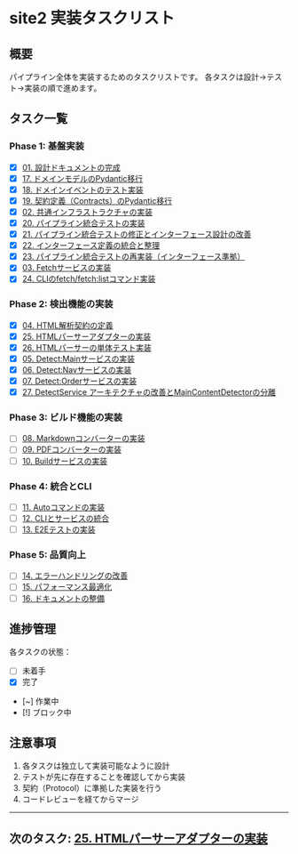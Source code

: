 # site2 実装タスクリスト

## 概要

パイプライン全体を実装するためのタスクリストです。
各タスクは設計→テスト→実装の順で進めます。

## タスク一覧

### Phase 1: 基盤実装

- [x] [01. 設計ドキュメントの完成](todos/20250706-01-complete-design-docs.md)
- [x] [17. ドメインモデルのPydantic移行](todos/20250711-17-migrate-to-pydantic.md)
- [x] [18. ドメインイベントのテスト実装](todos/20250711-18-domain-events-test-task.md)
- [x] [19. 契約定義（Contracts）のPydantic移行](todos/20250712-19-migrate-contracts-to-pydantic.md)
- [x] [02. 共通インフラストラクチャの実装](todos/20250706-02-common-infrastructure.md)
- [x] [20. パイプライン統合テストの実装](todos/20250713-20_pipeline_integration_test.md)
- [x] [21. パイプライン統合テストの修正とインターフェース設計の改善](todos/20250713-21_fix_pipeline_dataflow.md)
- [x] [22. インターフェース定義の統合と整理](todos/20250714-22_unify_interfaces.md)
- [x] [23. パイプライン統合テストの再実装（インターフェース準拠）](todos/20250714-23_reimplement_pipeline_tests.md)
- [x] [03. Fetchサービスの実装](todos/20250706-03-implement-fetch-service.md)
- [x] [24. CLIのfetch/fetch:listコマンド実装](todos/20250715-24_cli_fetch_commands.md)

### Phase 2: 検出機能の実装

- [x] [04. HTML解析契約の定義](todos/20250715-04-define-parser-contracts.md)
- [x] [25. HTMLパーサーアダプターの実装](todos/20250715-25-implement-parser-adapter.md)
- [x] [26. HTMLパーサーの単体テスト実装](todos/20250715-26-implement-parser-tests.md)
- [x] [05. Detect:Mainサービスの実装](todos/20250706-05-implement-detect-main.md)
- [x] [06. Detect:Navサービスの実装](todos/20250706-06-implement-detect-nav.md)
- [x] [07. Detect:Orderサービスの実装](todos/20250706-07-implement-detect-order.md)
- [x] [27. DetectService アーキテクチャの改善とMainContentDetectorの分離](todos/20250717-27-refactoring-architecture.md)

### Phase 3: ビルド機能の実装

- [ ] [08. Markdownコンバーターの実装](todos/20250706-08-implement-markdown-converter.md)
- [ ] [09. PDFコンバーターの実装](todos/20250706-09-implement-pdf-converter.md)
- [ ] [10. Buildサービスの実装](todos/20250706-10-implement-build-service.md)

### Phase 4: 統合とCLI

- [ ] [11. Autoコマンドの実装](todos/20250706-11-implement-auto-command.md)
- [ ] [12. CLIとサービスの統合](todos/20250706-12-integrate-cli-services.md)
- [ ] [13. E2Eテストの実装](todos/20250706-13-implement-e2e-tests.md)

### Phase 5: 品質向上

- [ ] [14. エラーハンドリングの改善](todos/20250706-14-improve-error-handling.md)
- [ ] [15. パフォーマンス最適化](todos/20250706-15-performance-optimization.md)
- [ ] [16. ドキュメントの整備](todos/20250706-16-documentation.md)

## 進捗管理

各タスクの状態：
- [ ] 未着手
- [x] 完了
- [~] 作業中
- [!] ブロック中

## 注意事項

1. 各タスクは独立して実装可能なように設計
2. テストが先に存在することを確認してから実装
3. 契約（Protocol）に準拠した実装を行う
4. コードレビューを経てからマージ

---
**次のタスク**: [25. HTMLパーサーアダプターの実装](todos/20250715-25-implement-parser-adapter.md)
---
